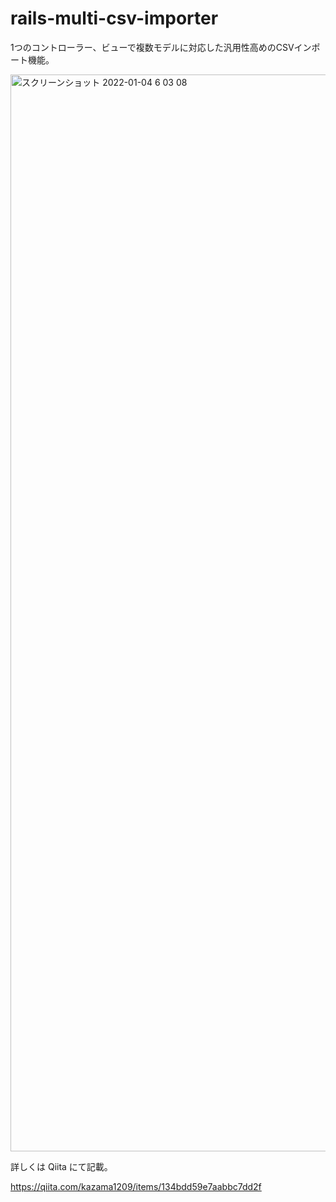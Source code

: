 # rails-multi-csv-importer

1つのコントローラー、ビューで複数モデルに対応した汎用性高めのCSVインポート機能。

<img width="1723" alt="スクリーンショット 2022-01-04 6 03 08" src="https://user-images.githubusercontent.com/51913879/147980067-8c1379f2-5a1d-4336-a252-2b57132b3608.png">

詳しくは Qiita にて記載。

https://qiita.com/kazama1209/items/134bdd59e7aabbc7dd2f
